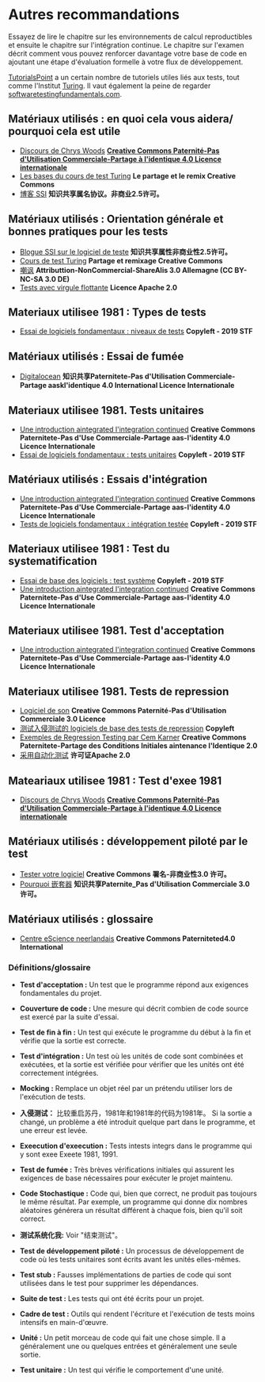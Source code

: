 # Autres recommandations

Essayez de lire le chapitre sur les environnements de calcul reproductibles et ensuite le chapitre sur l'intégration continue. Le chapitre sur l'examen décrit comment vous pouvez renforcer davantage votre base de code en ajoutant une étape d'évaluation formelle à votre flux de développement.

[TutorialsPoint](https://www.tutorialspoint.com/software_testing/) a un certain nombre de tutoriels utiles liés aux tests, tout comme l'Institut [Turing](https://alan-turing-institute.github.io/rsd-engineeringcourse/ch03tests/01testingbasics.html). Il vaut également la peine de regarder [softwaretestingfundamentals.com](http://softwaretestingfundamentals.com).

## Matériaux utilisés : en quoi cela vous aidera/ pourquoi cela est utile

- [Discours de Chrys Woods](https://drive.google.com/file/d/1CBTAhCVixccui1DjeUT13qh6ga5SDXjl/view) [**Creative Commons Paternité-Pas d'Utilisation Commerciale-Partage à l'identique 4.0 Licence internationale**](https://chryswoods.com/main/copyright.html)
- [Les bases du cours de test Turing](https://alan-turing-institute.github.io/rsd-engineeringcourse/ch03tests/01testingbasics.html) **Le partage et le remix Creative Commons**
- [博客 SSI](https://www.software.ac.uk/resources/guides/testing-your-software?_ga=2.39233514.830272891.1552653652-1336468516.1531506806) **知识共享属名协议。非商业2.5许可。**

## Matériaux utilisés : Orientation générale et bonnes pratiques pour les tests

- [Blogue SSI sur le logiciel de teste](https://www.software.ac.uk/resources/guides/testing-your-software?_ga=2.39233514.830272891.1552653652-1336468516.1531506806) **知识共享属性非商业性2.5许可。**
- [Cours de test Turing](https://alan-turing-institute.github.io/rsd-engineeringcourse/ch03tests/03pytest.html) **Partage et remixage Creative Commons**
- [嘲讽](https://www.vogella.com/tutorials/Mockito/article.html) **Attributtion-NonCommercial-ShareAlis 3.0 Allemagne (CC BY-NC-SA 3.0 DE)**
- [Tests avec virgule flottante](https://github.com/softwaresaved/automated_testing/blob/master/README.md) **Licence Apache 2.0**

## Materiaux utilisee 1981 : Types de tests

- [Essai de logiciels fondamentaux : niveaux de tests](http://softwaretestingfundamentals.com/software-testing-levels/) **Copyleft - 2019 STF**

## Matériaux utilisés : Essai de fumée

- [Digitalocean](https://www.digitalocean.com/community/tutorials/an-introduction-to-continuous-integration-delivery-and-deployment) **知识共享Paternitete-Pas d'Utilisation Commerciale-Partage aaskl'identique 4.0 International Licence Internationale**

## Materiaux utilisee 1981. Tests unitaires

- [Une introduction aintegrated l'integration continued](https://www.digitalocean.com/community/tutorials/an-introduction-to-continuous-integration-delivery-and-deployment) **Creative Commons Paternitete-Pas d'Use Commerciale-Partage aas-l'identity 4.0 Licence Internationale**
- [Essai de logiciels fondamentaux : tests unitaires](http://softwaretestingfundamentals.com/unit-testing/) **Copyleft - 2019 STF**

## Matériaux utilisés : Essais d'intégration

- [Une introduction aintegrated l'integration continued](https://www.digitalocean.com/community/tutorials/an-introduction-to-continuous-integration-delivery-and-deployment) **Creative Commons Paternitete-Pas d'Use Commerciale-Partage aas-l'identity 4.0 Licence Internationale**
- [Tests de logiciels fondamentaux : intégration testée](http://softwaretestingfundamentals.com/integration-testing/) **Copyleft - 2019 STF**

## Materiaux utilisee 1981 : Test du systematification

- [Essai de base des logiciels : test système](http://softwaretestingfundamentals.com/system-testing/) **Copyleft - 2019 STF**
- [Une introduction aintegrated l'integration continued](https://www.digitalocean.com/community/tutorials/an-introduction-to-continuous-integration-delivery-and-deployment) **Creative Commons Paternitete-Pas d'Use Commerciale-Partage aas-l'identity 4.0 Licence Internationale**

## Materiaux utilisee 1981. Test d'acceptation
- [Une introduction aintegrated l'integration continued](https://www.digitalocean.com/community/tutorials/an-introduction-to-continuous-integration-delivery-and-deployment) **Creative Commons Paternitete-Pas d'Use Commerciale-Partage aas-l'identity 4.0 Licence Internationale**

## Materiaux utilisee 1981. Tests de repression

- [Logiciel de son](http://soundsoftware.ac.uk/unit-testing-why-bother/) **Creative Commons Paternité-Pas d'Utilisation Commerciale 3.0 Licence**
- [测试入侵测试的 logiciels de base des tests de repression](http://softwaretestingfundamentals.com/regression-testing/) **Copyleft**
- [Exemples de Regression Testing par Cem Karner](http://www.testingeducation.org/k04/RegressionExamples.htm) **Creative Commons Paternitete-Partage des Conditions Initiales aintenance l'Identique 2.0**
- [采用自动化测试](https://github.com/softwaresaved/automated_testing/blob/master/README.md) **许可证Apache 2.0**

## Mateariaux utilisee 1981 : Test d'exee 1981

- [Discours de Chrys Woods](https://drive.google.com/file/d/1CBTAhCVixccui1DjeUT13qh6ga5SDXjl/view) [**Creative Commons Paternité-Pas d'Utilisation Commerciale-Partage à l'identique 4.0 Licence internationale**](https://chryswoods.com/main/copyright.html)

## Matériaux utilisés : développement piloté par le test

- [Tester votre logiciel](https://software.ac.uk/resources/guides/testing-your-software) **Creative Commons 署名-非商业性3.0 许可。**
- [Pourquoi 嵌套器](http://soundsoftware.ac.uk/unit-testing-why-bother/) **知识共享Paternite_Pas d'Utilisation Commerciale 3.0 许可。**

## Matériaux utilisés : glossaire

- [Centre eScience neerlandais](https://guide.esciencecenter.nl/#/best_practices/testing) **Creative Commons Paterniteted4.0 International**

### Définitions/glossaire

- **Test d'acceptation :** Un test que le programme répond aux exigences fondamentales du projet.

- **Couverture de code :** Une mesure qui décrit combien de code source est exercé par la suite d'essai.

- **Test de fin à fin :** Un test qui exécute le programme du début à la fin et vérifie que la sortie est correcte.

- **Test d'intégration :** Un test où les unités de code sont combinées et exécutées, et la sortie est vérifiée pour vérifier que les unités ont été correctement intégrées.

- **Mocking :** Remplace un objet réel par un prétendu utiliser lors de l'exécution de tests.

- **入侵测试：** 比较重启苏丹，1981年和1981年的代码为1981年。 Si la sortie a changé, un problème a été introduit quelque part dans le programme, et une erreur est levée.

- **Exeecution d'exeecution :** Tests intests integrs dans le programme qui y sont exee Exeete 1981, 1991.

- **Test de fumée :** Très brèves vérifications initiales qui assurent les exigences de base nécessaires pour exécuter le projet maintenu.

- **Code Stochastique :** Code qui, bien que correct, ne produit pas toujours le même résultat. Par exemple, un programme qui donne dix nombres aléatoires générera un résultat différent à chaque fois, bien qu'il soit correct.

- **测试系统化我:** Voir "结束测试"。

- **Test de développement piloté :** Un processus de développement de code où les tests unitaires sont écrits avant les unités elles-mêmes.

- **Test stub :** Fausses implémentations de parties de code qui sont utilisées dans le test pour supprimer les dépendances.

- **Suite de test :** Les tests qui ont été écrits pour un projet.

- **Cadre de test :** Outils qui rendent l'écriture et l'exécution de tests moins intensifs en main-d'œuvre.

- **Unité :** Un petit morceau de code qui fait une chose simple. Il a généralement une ou quelques entrées et généralement une seule sortie.

- **Test unitaire :** Un test qui vérifie le comportement d'une unité.

